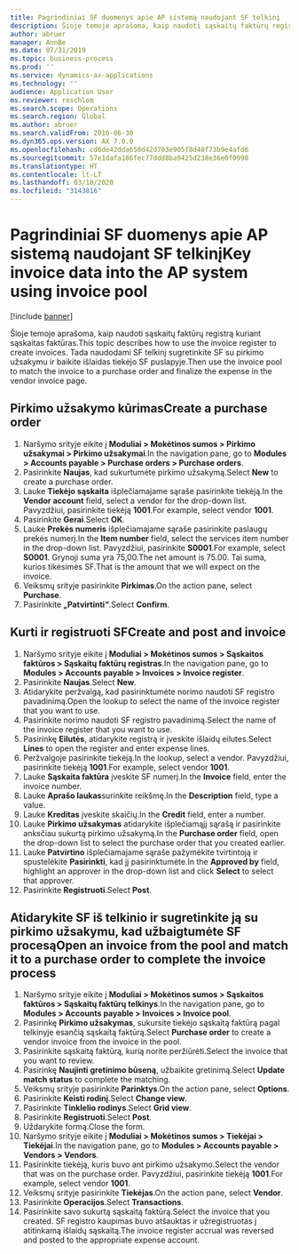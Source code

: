 ```yaml
---
title: Pagrindiniai SF duomenys apie AP sistemą naudojant SF telkinį
description: Šioje temoje aprašoma, kaip naudoti sąskaitų faktūrų registrą kuriant sąskaitas faktūras.
author: abruer
manager: AnnBe
ms.date: 07/31/2019
ms.topic: business-process
ms.prod: ''
ms.service: dynamics-ax-applications
ms.technology: ''
audience: Application User
ms.reviewer: roschlom
ms.search.scope: Operations
ms.search.region: Global
ms.author: abruer
ms.search.validFrom: 2016-06-30
ms.dyn365.ops.version: AX 7.0.0
ms.openlocfilehash: cd6de42dda650d42d703e905f8d48f73b9e4afd6
ms.sourcegitcommit: 57e1dafa186fec77ddd8ba9425d238e36e0f0998
ms.translationtype: HT
ms.contentlocale: lt-LT
ms.lasthandoff: 03/18/2020
ms.locfileid: "3143816"
---
```

# <a name="key-invoice-data-into-the-ap-system-using-invoice-pool"></a><span data-ttu-id="1fac7-103">Pagrindiniai SF duomenys apie AP sistemą naudojant SF telkinį</span><span class="sxs-lookup"><span data-stu-id="1fac7-103">Key invoice data into the AP system using invoice pool</span></span>

[!include [banner](../../includes/banner.md)]

<span data-ttu-id="1fac7-104">Šioje temoje aprašoma, kaip naudoti sąskaitų faktūrų registrą kuriant sąskaitas faktūras.</span><span class="sxs-lookup"><span data-stu-id="1fac7-104">This topic describes how to use the invoice register to create invoices.</span></span> <span data-ttu-id="1fac7-105">Tada naudodami SF telkinį sugretinkite SF su pirkimo užsakymu ir baikite išlaidas tiekėjo SF puslapyje.</span><span class="sxs-lookup"><span data-stu-id="1fac7-105">Then use the invoice pool to match the invoice to a purchase order and finalize the expense in the vendor invoice page.</span></span>


## <a name="create-a-purchase-order"></a><span data-ttu-id="1fac7-106">Pirkimo užsakymo kūrimas</span><span class="sxs-lookup"><span data-stu-id="1fac7-106">Create a purchase order</span></span>
1. <span data-ttu-id="1fac7-107">Naršymo srityje eikite į **Moduliai > Mokėtinos sumos > Pirkimo užsakymai > Pirkimo užsakymai**.</span><span class="sxs-lookup"><span data-stu-id="1fac7-107">In the navigation pane, go to **Modules > Accounts payable > Purchase orders > Purchase orders**.</span></span>
2. <span data-ttu-id="1fac7-108">Pasirinkite **Naujas**, kad sukurtumėte pirkimo užsakymą.</span><span class="sxs-lookup"><span data-stu-id="1fac7-108">Select **New** to create a purchase order.</span></span>
3. <span data-ttu-id="1fac7-109">Lauke **Tiekėjo sąskaita** išplečiamajame sąraše pasirinkite tiekėją.</span><span class="sxs-lookup"><span data-stu-id="1fac7-109">In the **Vendor account** field, select a vendor for the drop-down list.</span></span> <span data-ttu-id="1fac7-110">Pavyzdžiui, pasirinkite tiekėją **1001**.</span><span class="sxs-lookup"><span data-stu-id="1fac7-110">For example, select vendor **1001**.</span></span>
4. <span data-ttu-id="1fac7-111">Pasirinkite **Gerai**.</span><span class="sxs-lookup"><span data-stu-id="1fac7-111">Select **OK**.</span></span>
5. <span data-ttu-id="1fac7-112">Lauke **Prekės numeris** išplečiamajame sąraše pasirinkite paslaugų prekės numerį.</span><span class="sxs-lookup"><span data-stu-id="1fac7-112">In the **Item number** field, select the services item number in the drop-down list.</span></span> <span data-ttu-id="1fac7-113">Pavyzdžiui, pasirinkite **S0001**.</span><span class="sxs-lookup"><span data-stu-id="1fac7-113">For example, select **S0001**.</span></span> <span data-ttu-id="1fac7-114">Grynoji suma yra 75,00.</span><span class="sxs-lookup"><span data-stu-id="1fac7-114">The net amount is 75.00.</span></span>  <span data-ttu-id="1fac7-115">Tai suma, kurios tikėsimės SF.</span><span class="sxs-lookup"><span data-stu-id="1fac7-115">That is the amount that we will expect on the invoice.</span></span>  
6. <span data-ttu-id="1fac7-116">Veiksmų srityje pasirinkite **Pirkimas**.</span><span class="sxs-lookup"><span data-stu-id="1fac7-116">On the action pane, select **Purchase**.</span></span>
7. <span data-ttu-id="1fac7-117">Pasirinkite **„Patvirtinti“**.</span><span class="sxs-lookup"><span data-stu-id="1fac7-117">Select **Confirm**.</span></span>

## <a name="create-and-post-and-invoice"></a><span data-ttu-id="1fac7-118">Kurti ir registruoti SF</span><span class="sxs-lookup"><span data-stu-id="1fac7-118">Create and post and invoice</span></span>
1. <span data-ttu-id="1fac7-119">Naršymo srityje eikite į **Moduliai > Mokėtinos sumos > Sąskaitos faktūros > Sąskaitų faktūrų registras**.</span><span class="sxs-lookup"><span data-stu-id="1fac7-119">In the navigation pane, go to **Modules > Accounts payable > Invoices > Invoice register**.</span></span>
2. <span data-ttu-id="1fac7-120">Pasirinkite **Naujas**.</span><span class="sxs-lookup"><span data-stu-id="1fac7-120">Select **New**.</span></span>
3. <span data-ttu-id="1fac7-121">Atidarykite peržvalgą, kad pasirinktumėte norimo naudoti SF registro pavadinimą.</span><span class="sxs-lookup"><span data-stu-id="1fac7-121">Open the lookup to select the name of the invoice register that you want to use.</span></span>
4. <span data-ttu-id="1fac7-122">Pasirinkite norimo naudoti SF registro pavadinimą.</span><span class="sxs-lookup"><span data-stu-id="1fac7-122">Select the name of the invoice register that you want to use.</span></span>
5. <span data-ttu-id="1fac7-123">Pasirinkę **Eilutės**, atidarykite registrą ir įveskite išlaidų eilutes.</span><span class="sxs-lookup"><span data-stu-id="1fac7-123">Select **Lines** to open the register and enter expense lines.</span></span>
6. <span data-ttu-id="1fac7-124">Peržvalgoje pasirinkite tiekėją.</span><span class="sxs-lookup"><span data-stu-id="1fac7-124">In the lookup, select a vendor.</span></span> <span data-ttu-id="1fac7-125">Pavyzdžiui, pasirinkite tiekėją **1001**.</span><span class="sxs-lookup"><span data-stu-id="1fac7-125">For example, select vendor **1001**.</span></span>
7. <span data-ttu-id="1fac7-126">Lauke **Sąskaita faktūra** įveskite SF numerį.</span><span class="sxs-lookup"><span data-stu-id="1fac7-126">In the **Invoice** field, enter the invoice number.</span></span>
8. <span data-ttu-id="1fac7-127">Lauke **Aprašo laukas**surinkite reikšmę.</span><span class="sxs-lookup"><span data-stu-id="1fac7-127">In the **Description** field, type a value.</span></span>
9. <span data-ttu-id="1fac7-128">Lauke **Kreditas** įveskite skaičių.</span><span class="sxs-lookup"><span data-stu-id="1fac7-128">In the **Credit** field, enter a number.</span></span>
10. <span data-ttu-id="1fac7-129">Lauke **Pirkimo užsakymas** atidarykite išplečiamąjį sąrašą ir pasirinkite anksčiau sukurtą pirkimo užsakymą.</span><span class="sxs-lookup"><span data-stu-id="1fac7-129">In the **Purchase order** field, open the drop-down list to select the purchase order that you created earlier.</span></span>
11. <span data-ttu-id="1fac7-130">Lauke **Patvirtino** išplečiamajame sąraše pažymėkite tvirtintoją ir spustelėkite **Pasirinkti**, kad jį pasirinktumėte.</span><span class="sxs-lookup"><span data-stu-id="1fac7-130">In the **Approved by** field, highlight an approver in the drop-down list and click **Select** to select that approver.</span></span>
12. <span data-ttu-id="1fac7-131">Pasirinkite **Registruoti**.</span><span class="sxs-lookup"><span data-stu-id="1fac7-131">Select **Post**.</span></span>

## <a name="open-an-invoice-from-the-pool-and-match-it-to-a-purchase-order-to-complete-the-invoice-process"></a><span data-ttu-id="1fac7-132">Atidarykite SF iš telkinio ir sugretinkite ją su pirkimo užsakymu, kad užbaigtumėte SF procesą</span><span class="sxs-lookup"><span data-stu-id="1fac7-132">Open an invoice from the pool and match it to a purchase order to complete the invoice process</span></span>
1. <span data-ttu-id="1fac7-133">Naršymo srityje eikite į **Moduliai > Mokėtinos sumos > Sąskaitos faktūros > Sąskaitų faktūrų telkinys**.</span><span class="sxs-lookup"><span data-stu-id="1fac7-133">In the navigation pane, go to **Modules > Accounts payable > Invoices > Invoice pool**.</span></span>
2. <span data-ttu-id="1fac7-134">Pasirinkę **Pirkimo užsakymas**, sukursite tiekėjo sąskaitą faktūrą pagal telkinyje esančią sąskaitą faktūrą.</span><span class="sxs-lookup"><span data-stu-id="1fac7-134">Select **Purchase order** to create a vendor invoice from the invoice in the pool.</span></span>
3. <span data-ttu-id="1fac7-135">Pasirinkite sąskaitą faktūrą, kurią norite peržiūrėti.</span><span class="sxs-lookup"><span data-stu-id="1fac7-135">Select the invoice that you want to review.</span></span>
4. <span data-ttu-id="1fac7-136">Pasirinkę **Naujinti gretinimo būseną**, užbaikite gretinimą.</span><span class="sxs-lookup"><span data-stu-id="1fac7-136">Select **Update match status** to complete the matching.</span></span>
5. <span data-ttu-id="1fac7-137">Veiksmų srityje pasirinkite **Parinktys**.</span><span class="sxs-lookup"><span data-stu-id="1fac7-137">On the action pane, select **Options**.</span></span>
6. <span data-ttu-id="1fac7-138">Pasirinkite **Keisti rodinį**.</span><span class="sxs-lookup"><span data-stu-id="1fac7-138">Select **Change view**.</span></span>
7. <span data-ttu-id="1fac7-139">Pasirinkite **Tinklelio rodinys**.</span><span class="sxs-lookup"><span data-stu-id="1fac7-139">Select **Grid view**.</span></span>
8. <span data-ttu-id="1fac7-140">Pasirinkite **Registruoti**.</span><span class="sxs-lookup"><span data-stu-id="1fac7-140">Select **Post**.</span></span>
9. <span data-ttu-id="1fac7-141">Uždarykite formą.</span><span class="sxs-lookup"><span data-stu-id="1fac7-141">Close the form.</span></span>
10. <span data-ttu-id="1fac7-142">Naršymo srityje eikite į **Moduliai > Mokėtinos sumos > Tiekėjai > Tiekėjai**.</span><span class="sxs-lookup"><span data-stu-id="1fac7-142">In the navigation pane, go to **Modules > Accounts payable > Vendors > Vendors**.</span></span>
11. <span data-ttu-id="1fac7-143">Pasirinkite tiekėją, kuris buvo ant pirkimo užsakymo.</span><span class="sxs-lookup"><span data-stu-id="1fac7-143">Select the vendor that was on the purchase order.</span></span> <span data-ttu-id="1fac7-144">Pavyzdžiui, pasirinkite tiekėją **1001**.</span><span class="sxs-lookup"><span data-stu-id="1fac7-144">For example, select vendor **1001**.</span></span>
12. <span data-ttu-id="1fac7-145">Veiksmų srityje pasirinkite **Tiekėjas**.</span><span class="sxs-lookup"><span data-stu-id="1fac7-145">On the action pane, select **Vendor**.</span></span>
13. <span data-ttu-id="1fac7-146">Pasirinkite **Operacijos**.</span><span class="sxs-lookup"><span data-stu-id="1fac7-146">Select **Transactions**.</span></span>
14. <span data-ttu-id="1fac7-147">Pasirinkite savo sukurtą sąskaitą faktūrą.</span><span class="sxs-lookup"><span data-stu-id="1fac7-147">Select the invoice that you created.</span></span> <span data-ttu-id="1fac7-148">SF registro kaupimas buvo atšauktas ir užregistruotas į atitinkamą išlaidų sąskaitą.</span><span class="sxs-lookup"><span data-stu-id="1fac7-148">The invoice register accrual was reversed and posted to the appropriate expense account.</span></span>  

